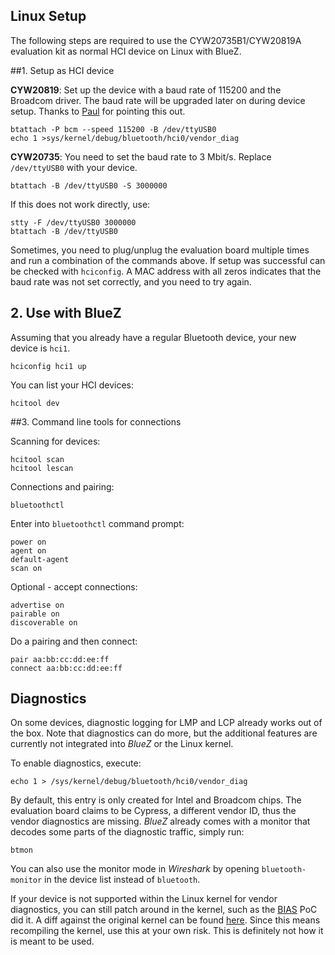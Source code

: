 

Linux Setup
-----------
The following steps are required to use the CYW20735B1/CYW20819A evaluation kit as normal HCI device on Linux with BlueZ.
 

##1. Setup as HCI device


**CYW20819**: Set up the device with a baud rate of 115200 and the Broadcom driver. The baud rate will be upgraded
later on during device setup. Thanks to [Paul](https://naehrdine.blogspot.com/2021/03/bluez-linux-bluetooth-stack-overview.html?showComment=1619213054106#c1857559418654834801)
for pointing this out.

    btattach -P bcm --speed 115200 -B /dev/ttyUSB0
    echo 1 >sys/kernel/debug/bluetooth/hci0/vendor_diag

**CYW20735**: You need to set the baud rate to 3 Mbit/s. Replace `/dev/ttyUSB0` with your device.

    btattach -B /dev/ttyUSB0 -S 3000000
    
If this does not work directly, use:

    stty -F /dev/ttyUSB0 3000000
    btattach -B /dev/ttyUSB0

    
Sometimes, you need to plug/unplug the evaluation board multiple times and run a combination of the commands above.
If setup was successful can be checked with `hciconfig`. A MAC address with all zeros indicates that the baud rate
was not set correctly, and you need to try again.

## 2. Use with BlueZ

Assuming that you already have a regular Bluetooth device, your new device is `hci1`.

    hciconfig hci1 up

You can list your HCI devices:

    hcitool dev

##3. Command line tools for connections

Scanning for devices:

    hcitool scan
    hcitool lescan

Connections and pairing:

    bluetoothctl

Enter into `bluetoothctl` command prompt:

    power on
    agent on
    default-agent
    scan on

Optional - accept connections:

    advertise on
    pairable on
    discoverable on

Do a pairing and then connect:

    pair aa:bb:cc:dd:ee:ff
    connect aa:bb:cc:dd:ee:ff



Diagnostics
-----------

On some devices, diagnostic logging for LMP and LCP already works out of the box.
Note that diagnostics can do more, but the additional features are currently not
integrated into *BlueZ* or the Linux kernel.

To enable diagnostics, execute:

    echo 1 > /sys/kernel/debug/bluetooth/hci0/vendor_diag
    
By default, this entry is only created for Intel and Broadcom chips.
The evaluation board claims to be Cypress, a different vendor ID, thus
the vendor diagnostics are missing.
*BlueZ* already comes with a monitor that decodes some parts of the diagnostic
traffic, simply run:

    btmon

You can also use the monitor mode in *Wireshark* by opening `bluetooth-monitor`
in the device list instead of `bluetooth`.
    
If your device is not supported within the Linux kernel for vendor diagnostics,
you can still patch around in the kernel, such as the [BIAS](https://github.com/francozappa/bias/tree/master/linux-4.14.111)
PoC did it. A diff against the original kernel can be found [here](../linux/bias_linux-4.14.111.diff).
Since this means recompiling the kernel, use this at your own risk. This is definitely not how
it is meant to be used.